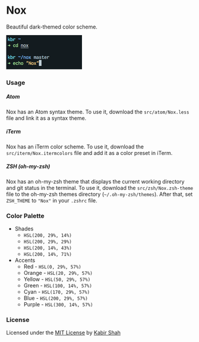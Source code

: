 # Nox

Beautiful dark-themed color scheme.

![Nox](https://github.com/kbrsh/nox/raw/master/img/Nox.png)

### Usage

##### Atom

Nox has an Atom syntax theme. To use it, download the `src/atom/Nox.less` file and link it as a syntax theme.

##### iTerm

Nox has an iTerm color scheme. To use it, download the `src/iterm/Nox.itermcolors` file and add it as a color preset in iTerm.

##### ZSH (oh-my-zsh)

Nox has an oh-my-zsh theme that displays the current working directory and git status in the terminal. To use it, download the `src/zsh/Nox.zsh-theme` file to the oh-my-zsh themes directory (`~/.oh-my-zsh/themes`). After that, set `ZSH_THEME` to `"Nox"` in your `.zshrc` file.

### Color Palette

* Shades
  * `HSL(200, 29%, 14%)`
  * `HSL(200, 29%, 29%)`
  * `HSL(200, 14%, 43%)`
  * `HSL(200, 14%, 71%)`
* Accents
  * Red - `HSL(0, 29%, 57%)`
  * Orange - `HSL(20, 29%, 57%)`
  * Yellow - `HSL(50, 29%, 57%)`
  * Green - `HSL(100, 14%, 57%)`
  * Cyan - `HSL(170, 29%, 57%)`
  * Blue - `HSL(200, 29%, 57%)`
  * Purple - `HSL(300, 14%, 57%)`

### License

Licensed under the [MIT License](https://kbrsh.github.io/license) by [Kabir Shah](https://kabir.sh)
